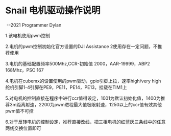 # Snail 电机驱动操作说明

​																							--2021 Programmer Dylan

1.该电机使用pwm控制

2.电机的pwm控制初始化官方设置的DJI Assistance 2使用存在一定问题，不推荐使用

3.电机的基础配置频率500Mhz,CCR-初始值 2000，AAR-19999，ABP2 168Mhz，PSC 167

4.电机在cubemx的设置使用的pwm驱动，gpio引脚上拉，速率high/very high 舵机引脚1-4引脚在PE9，PE11，PE14，PE13，挂载在TIM1上

5.对电机的控制直接在程序中进行ccr值得设定，1001为默认初始化值，1400为推荐3m距离射速，2200为pwm进程最大值极限射速，1250以上的ccr值有效其他pwm值不可控

6.对于反转电机的控制设定，推荐直接改线，把三相电机的红蓝灰三条线中的任意两线交换位置即可